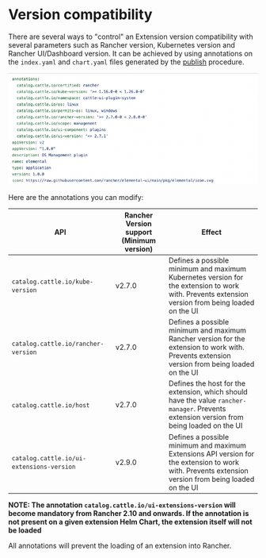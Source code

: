 # Version compatibility

There are several ways to "control" an Extension version compatibility with several parameters such as Rancher version, Kubernetes version and Rancher UI/Dashboard version.
It can be achieved by using annotations on the `index.yaml` and `chart.yaml` files generated by the [publish](../publishing.md) procedure.

![Index YAML annotations](../screenshots/index-yaml-annotations.png)

Here are the annotations you can modify:

| API | Rancher Version support (Minimum version)| Effect
| --- | --- | --- |
| `catalog.cattle.io/kube-version` | v2.7.0 | Defines a possible minimum and maximum Kubernetes version for the extension to work with. Prevents extension version from being loaded on the UI
| `catalog.cattle.io/rancher-version` | v2.7.0 | Defines a possible minimum and maximum Rancher version for the extension to work with. Prevents extension version from being loaded on the UI
| `catalog.cattle.io/host` | v2.7.0 | Defines the host for the extension, which should have the value `rancher-manager`. Prevents extension version from being loaded on the UI
| `catalog.cattle.io/ui-extensions-version` | v2.9.0 | Defines a possible minimum and maximum Extensions API version for the extension to work with. Prevents extension version from being loaded on the UI
 
**NOTE: The annotation `catalog.cattle.io/ui-extensions-version` will become mandatory from Rancher 2.10 and onwards. If the annotation is not present on a given extension Helm Chart, the extension itself will not be loaded**
 
All annotations will prevent the loading of an extension into Rancher.